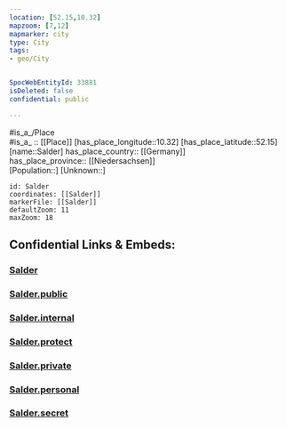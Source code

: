 ```yaml
---
location: [52.15,10.32] 
mapzoom: [7,12] 
mapmarker: city 
type: City
tags:
- geo/City


SpocWebEntityId: 33881
isDeleted: false
confidential: public

---
```

#is_a_/Place  
#is_a_ :: [[Place]] 
[has_place_longitude::10.32] 
[has_place_latitude::52.15] 
[name::Salder] 
has_place_country:: [[Germany]]  
has_place_province:: [[Niedersachsen]]  
[Population::] 
[Unknown::] 


```leaflet
id: Salder
coordinates: [[Salder]] 
markerFile: [[Salder]] 
defaultZoom: 11 
maxZoom: 18
```


## Confidential Links & Embeds: 

### [Salder](/_Standards/Earth/Continent/Europe/Europe~Central/Germany/Germany~West/Niedersachsen/counties~Niedersachsen/Salzgitter/cities~Salzgitter/Salzgitter-city/boroughs~Salzgitter/Salder.md) 

### [Salder.public](/_public/Earth/Continent/Europe/Europe~Central/Germany/Germany~West/Niedersachsen/counties~Niedersachsen/Salzgitter/cities~Salzgitter/Salzgitter-city/boroughs~Salzgitter/Salder.public.md) 

### [Salder.internal](/_internal/Earth/Continent/Europe/Europe~Central/Germany/Germany~West/Niedersachsen/counties~Niedersachsen/Salzgitter/cities~Salzgitter/Salzgitter-city/boroughs~Salzgitter/Salder.internal.md) 

### [Salder.protect](/_protect/Earth/Continent/Europe/Europe~Central/Germany/Germany~West/Niedersachsen/counties~Niedersachsen/Salzgitter/cities~Salzgitter/Salzgitter-city/boroughs~Salzgitter/Salder.protect.md) 

### [Salder.private](/_private/Earth/Continent/Europe/Europe~Central/Germany/Germany~West/Niedersachsen/counties~Niedersachsen/Salzgitter/cities~Salzgitter/Salzgitter-city/boroughs~Salzgitter/Salder.private.md) 

### [Salder.personal](/_personal/Earth/Continent/Europe/Europe~Central/Germany/Germany~West/Niedersachsen/counties~Niedersachsen/Salzgitter/cities~Salzgitter/Salzgitter-city/boroughs~Salzgitter/Salder.personal.md) 

### [Salder.secret](/_secret/Earth/Continent/Europe/Europe~Central/Germany/Germany~West/Niedersachsen/counties~Niedersachsen/Salzgitter/cities~Salzgitter/Salzgitter-city/boroughs~Salzgitter/Salder.secret.md)

